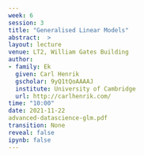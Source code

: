 ```yaml
---
week: 6
session: 3
title: "Generalised Linear Models"
abstract:  >
layout: lecture
venue: LT2, William Gates Building
author:
- family: Ek
  given: Carl Henrik
  gscholar: 9yQ1tQoAAAAJ
  institute: University of Cambridge
  url: http://carlhenrik.com/
time: "10:00"
date: 2021-11-22
advanced-datascience-glm.pdf
transition: None
reveal: false
ipynb: false
---
```

